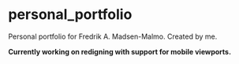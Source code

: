 personal_portfolio
==================

Personal portfolio for Fredrik A. Madsen-Malmo. Created by me.



__Currently working on redigning with support for mobile viewports.__

